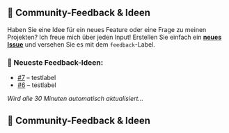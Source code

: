 
## 💬 Community-Feedback & Ideen

Haben Sie eine Idee für ein neues Feature oder eine Frage zu meinen Projekten? Ich freue mich über jeden Input! Erstellen Sie einfach ein **[neues Issue](https://github.com/nakzyhyh/nakzyhyh/issues/new/choose)** und versehen Sie es mit dem `feedback`-Label.

### 🔄 Neueste Feedback-Ideen:
- [#7](https://github.com/nakzyhyh/nakzyhyh/issues/7) – testlabel
- [#6](https://github.com/nakzyhyh/nakzyhyh/issues/6) – testlabel

*Wird alle 30 Minuten automatisch aktualisiert…*
## 💬 Community-Feedback & Ideen



